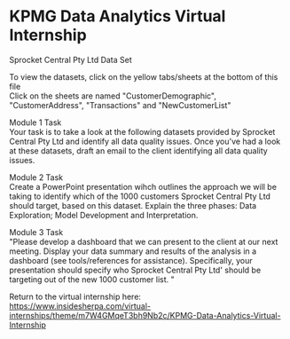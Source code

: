 # KPMG Data Analytics Virtual Internship
						
Sprocket Central Pty Ltd Data Set								
								
To view the datasets, click on the yellow tabs/sheets at the bottom of this file								
Click on the sheets are named "CustomerDemographic", "CustomerAddress", "Transactions" and "NewCustomerList"								
								
								
Module 1 Task				
Your task is to take a look at the following datasets provided by Sprocket Central Pty Ltd and identify all data quality issues. Once you've had a look at these datasets, draft an email to the client identifying all data quality issues. 			

Module 2 Task		
Create a PowerPoint presentation wihch outlines the approach we will be taking to identify which of the 1000 customers Sprocket Central Pty Ltd should target, based on this dataset. Explain the three phases:  Data Exploration; Model Development and Interpretation.			


Module 3 Task		
"Please develop a dashboard that we can present to the client at our next meeting. Display your data summary and results of the analysis in a dashboard (see tools/references for assistance). Specifically, your presentation should specify who Sprocket Central Pty Ltd' should be targeting out of the new 1000 customer list. 
"		
								
								
								
Return to the virtual internship here:								
https://www.insidesherpa.com/virtual-internships/theme/m7W4GMqeT3bh9Nb2c/KPMG-Data-Analytics-Virtual-Internship								
								
